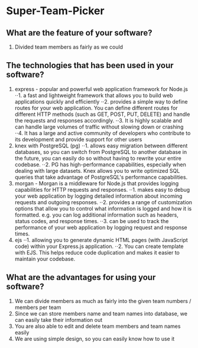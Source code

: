 # Super-Team-Picker

## What are the feature of your software?

1. Divided team members as fairly as we could

## The technologies that has been used in your software?

1. express - popular and powerful web application framework for Node.js
   ⋅⋅1. a fast and lightweight framework that allows you to build web applications quickly and efficiently
   ⋅⋅2. provides a simple way to define routes for your web application. You can define different routes for different HTTP methods (such as GET, POST, PUT, DELETE) and handle the requests and responses accordingly.
   ⋅⋅3. It is highly scalable and can handle large volumes of traffic without slowing down or crashing
   ⋅⋅4. It has a large and active community of developers who contribute to its development and provide support for other users
2. knex with PostgreSQL (pg)
   ⋅⋅1. allows easy migration between different databases, so you can switch from PostgreSQL to another database in the future, you can easily do so without having to rewrite your entire codebase.
   ⋅⋅2. PG has high-performance capabilities, especially when dealing with large datasets. Knex allows you to write optimized SQL queries that take advantage of PostgreSQL's performance capabilities.
3. morgan - Morgan is a middleware for Node.js that provides logging capabilities for HTTP requests and responses.
   ⋅⋅1. makes easy to debug your web application by logging detailed information about incoming requests and outgoing responses.
   ⋅⋅2. provides a range of customization options that allow you to control what information is logged and how it is formatted. e.g. you can log additional information such as headers, status codes, and response times.
   ⋅⋅3. can be used to track the performance of your web application by logging request and response times.
4. ejs
   ⋅⋅1. allowing you to generate dynamic HTML pages (with JavaScript code) within your Express.js application.
   ⋅⋅2. You can create template with EJS. This helps reduce code duplication and makes it easier to maintain your codebase.

## What are the advantages for using your software?

1. We can divide members as much as fairly into the given team numbers / members per team
2. Since we can store members name and team names into database, we can easily take their information out
3. You are also able to edit and delete team members and team names easily
4. We are using simple design, so you can easily know how to use it
